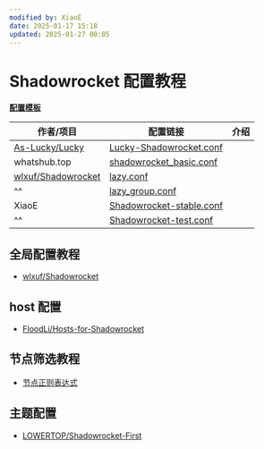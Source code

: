 ```yaml
---
modified by: XiaoE
date: 2025-01-17 15:18
updated: 2025-01-27 00:05
---
```

# Shadowrocket 配置教程

[**配置模板**](https://github.com/LaolunsiG/PCR/tree/main/Config_File/Shadowrocket/Config)

| 作者/项目                                                       | 配置链接                                                                                                                                                             | 介绍  |
| ----------------------------------------------------------- | ---------------------------------------------------------------------------------------------------------------------------------------------------------------- | --- |
| [As-Lucky/Lucky](https://github.com/As-Lucky/Lucky)         | [Lucky-Shadowrocket.conf](https://raw.githubusercontent.com/As-Lucky/Lucky/refs/heads/main/Lucky-Shadowrocket.conf)                                              |     |
| whatshub.top                                                | [shadowrocket_basic.conf](https://whatshub.top/config/shadowrocket_basic.conf)                                                                                   |     |
| [wlxuf/Shadowrocket](https://github.com/wlxuf/Shadowrocket) | [lazy.conf](https://raw.githubusercontent.com/wlxuf/Shadowrocket/refs/heads/main/lazy.conf)                                                                      |     |
| ^^                                                          | [lazy_group.conf](https://raw.githubusercontent.com/wlxuf/Shadowrocket/refs/heads/main/lazy_group.conf)                                                          |     |
| XiaoE                                                       | [Shadowrocket-stable.conf](https://raw.githubusercontent.com/LaolunsiG/XiaoE_PCR/refs/heads/main/Config_File/Shadowrocket/Config/XiaoE_Shadowrocket-stable.conf) |     |
| ^^                                                          | [Shadowrocket-test.conf](https://raw.githubusercontent.com/LaolunsiG/PCR/refs/heads/main/Config_File/Shadowrocket/Config/Shadowrocket-test.conf)                 |     |

## 全局配置教程
- [wlxuf/Shadowrocket](https://github.com/wlxuf/Shadowrocket)

## host 配置
- [FloodLi/Hosts-for-Shadowrocket](https://github.com/FloodLi/Hosts-for-Shadowrocket)

## 节点筛选教程
- [节点正则表达式](https://github.com/LaolunsiG/PCR/blob/main/Agency_Wiki/%E8%8A%82%E7%82%B9%E7%9A%84%E6%AD%A3%E5%88%99%E8%A1%A8%E8%BE%BE%E5%BC%8F.md)

## 主题配置
- [LOWERTOP/Shadowrocket-First](https://github.com/LOWERTOP/Shadowrocket-First)

